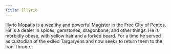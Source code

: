 ```yaml
---
title: Illyrio
---
```


Illyrio Mopatis is a wealthy and powerful Magister in the Free City of Pentos. He is a dealer in spices, gemstones, dragonbone, and other things. He is morbidly obese, with yellow hair and a forked beard. For a time he served as custodian of the exiled Targaryens and now seeks to return them to the Iron Throne.


